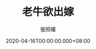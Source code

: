 ---
issue: 373
title: 老牛欲出嫁
author: 張照權
date: 2020-04-16T00:00:00.000+08:00
topic: 生活
difficulty: 1
wikidata: Q131449172
wikidata_link: https://www.wikidata.org/wiki/Q131449172
---